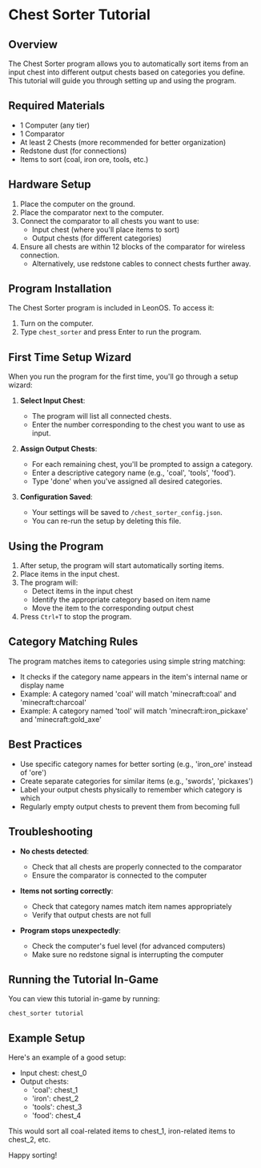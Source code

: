 # Chest Sorter Tutorial

## Overview
The Chest Sorter program allows you to automatically sort items from an input chest into different output chests based on categories you define. This tutorial will guide you through setting up and using the program.

## Required Materials
- 1 Computer (any tier)
- 1 Comparator
- At least 2 Chests (more recommended for better organization)
- Redstone dust (for connections)
- Items to sort (coal, iron ore, tools, etc.)

## Hardware Setup
1. Place the computer on the ground.
2. Place the comparator next to the computer.
3. Connect the comparator to all chests you want to use:
   - Input chest (where you'll place items to sort)
   - Output chests (for different categories)
4. Ensure all chests are within 12 blocks of the comparator for wireless connection.
   - Alternatively, use redstone cables to connect chests further away.

## Program Installation
The Chest Sorter program is included in LeonOS. To access it:
1. Turn on the computer.
2. Type `chest_sorter` and press Enter to run the program.

## First Time Setup Wizard
When you run the program for the first time, you'll go through a setup wizard:

1. **Select Input Chest**:
   - The program will list all connected chests.
   - Enter the number corresponding to the chest you want to use as input.

2. **Assign Output Chests**:
   - For each remaining chest, you'll be prompted to assign a category.
   - Enter a descriptive category name (e.g., 'coal', 'tools', 'food').
   - Type 'done' when you've assigned all desired categories.

3. **Configuration Saved**:
   - Your settings will be saved to `/chest_sorter_config.json`.
   - You can re-run the setup by deleting this file.

## Using the Program
1. After setup, the program will start automatically sorting items.
2. Place items in the input chest.
3. The program will:
   - Detect items in the input chest
   - Identify the appropriate category based on item name
   - Move the item to the corresponding output chest
4. Press `Ctrl+T` to stop the program.

## Category Matching Rules
The program matches items to categories using simple string matching:
- It checks if the category name appears in the item's internal name or display name
- Example: A category named 'coal' will match 'minecraft:coal' and 'minecraft:charcoal'
- Example: A category named 'tool' will match 'minecraft:iron_pickaxe' and 'minecraft:gold_axe'

## Best Practices
- Use specific category names for better sorting (e.g., 'iron_ore' instead of 'ore')
- Create separate categories for similar items (e.g., 'swords', 'pickaxes')
- Label your output chests physically to remember which category is which
- Regularly empty output chests to prevent them from becoming full

## Troubleshooting
- **No chests detected**:
  - Check that all chests are properly connected to the comparator
  - Ensure the comparator is connected to the computer

- **Items not sorting correctly**:
  - Check that category names match item names appropriately
  - Verify that output chests are not full

- **Program stops unexpectedly**:
  - Check the computer's fuel level (for advanced computers)
  - Make sure no redstone signal is interrupting the computer

## Running the Tutorial In-Game
You can view this tutorial in-game by running:
```
chest_sorter tutorial
```

## Example Setup
Here's an example of a good setup:
- Input chest: chest_0
- Output chests:
  - 'coal': chest_1
  - 'iron': chest_2
  - 'tools': chest_3
  - 'food': chest_4

This would sort all coal-related items to chest_1, iron-related items to chest_2, etc.

Happy sorting!